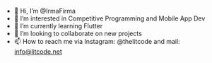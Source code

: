 - 👋 Hi, I’m @IrmaFirma
- 👀 I’m interested in Competitive Programming and Mobile App Dev
- 🌱 I’m currently learning Flutter
- 💞️ I’m looking to collaborate on new projects
- 📫 How to reach me via Instagram: @thelitcode and mail: info@litcode.net

<!---
IrmaFirma/IrmaFirma is a ✨ special ✨ repository because its `README.md` (this file) appears on your GitHub profile.
You can click the Preview link to take a look at your changes.
--->
